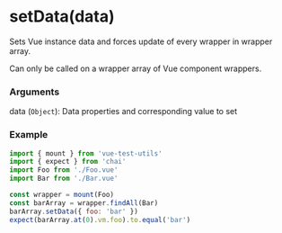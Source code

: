 # setData(data)

Sets Vue instance data and forces update of every wrapper in wrapper array.

Can only be called on a wrapper array of Vue component wrappers.

### Arguments

data (`Object`): Data properties and corresponding value to set

### Example

```js
import { mount } from 'vue-test-utils'
import { expect } from 'chai'
import Foo from './Foo.vue'
import Bar from './Bar.vue'

const wrapper = mount(Foo)
const barArray = wrapper.findAll(Bar)
barArray.setData({ foo: 'bar' })
expect(barArray.at(0).vm.foo).to.equal('bar')
```
